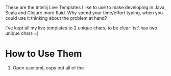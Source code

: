 These are the Intellij Live Templates I like to use to make developing in Java, Scala and Clojure more fluid.  Why spend your time/effort typing, when you could use it thinking about the problem at hand?

I've kept all my live templates to 2 unique chars, to be clear 'tst' has two unique chars =)

How to Use Them
===============

1. Open user.xml, copy out all of the <template> nodes, out of the <templateSet>

2. Go to ~/.IdeaC10/config/templates/user.xml (on Windows, the .Idea[xyz] folder is probably in your home directory, but I haven't checked.  Also, it will have a slightly different name depending on version number, or whether you are using Community edition or Ultimate edition.

3. To ~/.IdeaC10/config/templates/user.xml append my <template> nodea to your <templateSet> node, and save.

4. Enjoy the goodness.

Java Templates
==============
gw
     given($MOCK_OBJECT$.$METHOD$($ARGS$)).willReturn($RETURN_VALUE$);

sc
     public static class $CLASS_NAME$ { $CODE$ }

a lot more to come, from my work machine.

Clojure Templates
=================
d
     (def $NAME$ $EXPR$)

pd
     (def ^{:private true} $NAME$ $EXPR$)

f
     (defn $NAME$ [$ARGS$] $EXPR$)

pf
     (defn- $NAME$ [$ARGS$] $EXPR$)

Scala Templates
===============
coming soon...
